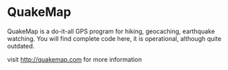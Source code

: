 # QuakeMap
QuakeMap is a do-it-all GPS program for hiking, geocaching, earthquake watching. You will find complete code here, it is operational, although quite outdated.

visit http://quakemap.com for more information
